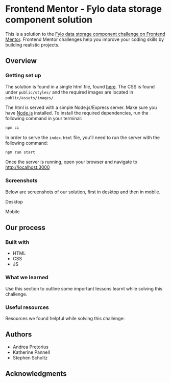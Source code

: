 # Frontend Mentor - Fylo data storage component solution

This is a solution to the [Fylo data storage component challenge on Frontend Mentor](https://www.frontendmentor.io/challenges/fylo-data-storage-component-1dZPRbV5n). Frontend Mentor challenges help you improve your coding skills by building realistic projects.

## Overview

### Getting set up

The solution is found in a single html file, found [here](index.html). The CSS is found under `public/styles/` and the required images are located in `public/assets/images/`.

The html is served with a simple Node.js/Express server. Make sure you have [Node.js](https://nodejs.org/en/) installed. To install the required dependencies, run the following command in your terminal:

```bash
npm ci
```

In order to serve the `index.html` file, you'll need to run the server with the following command:

```bash
npm run start
```

Once the server is running, open your browser and navigate to [http://localhost:3000](http://localhost:3000)

### Screenshots

Below are screenshots of our solution, first in desktop and then in mobile.

Desktop

Mobile

## Our process

### Built with

- HTML
- CSS
- JS

### What we learned

Use this section to outline some important lessons learnt while solving this challenge.

### Useful resources

Resources we found helpful while solving this challenge:

## Authors

- Andrea Pretorius
- Katherine Pannell
- Stephen Scholtz

## Acknowledgments
